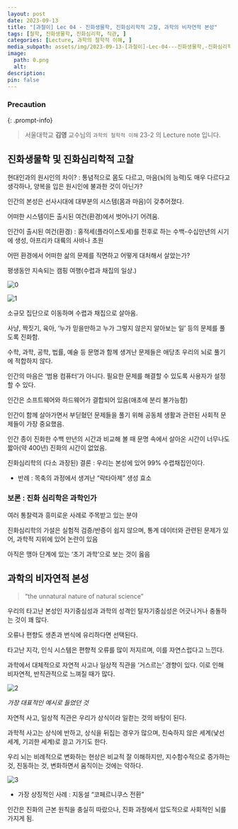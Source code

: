 ```yaml
---
layout: post
date: 2023-09-13
title: "[과철이] Lec 04 - 진화생물학, 진화심리학적 고찰, 과학의 비자연적 본성"
tags: [철학, 진화생물학, 진화심리학, 직관, ]
categories: [Lecture, 과학의 철학적 이해, ]
media_subpath: assets/img/2023-09-13-[과철이]-Lec-04---진화생물학,-진화심리학적-고찰,-과학의-비자연적-본성.md/
image:
  path: 0.png
  alt:  
description:  
pin: false
---
```



### Precaution


{: .prompt-info}


> 서울대학교 **김영** 교수님의 `과학의 철학적 이해` 23-2 의 Lecture note 입니다. 


## 진화생물학 및 진화심리학적 고찰


현대인과의 원시인의 차이? : 통념적으로 몸도 다르고, 마음(뇌의 능력)도 매우 다르다고 생각하나, 양복을 입은 원시인에 불과한 것이 아닌가?


인간의 본성은 선사시대에 대부분의 시스템(몸과 마음)이 갖추어졌다.


어떠한 시스템이든 출시된 여건(환경)에서 벗어나기 어려움.


인간이 출시된 여건(환경) : 홍적세(플라이스토세)를 전후로 하는 수백-수십만년의 시기에 생성, 아프리카 대륙의 사바나 초원


어떤 환경에서 어떠한 삶의 문제를 직면하고 어떻게 대처해서 살았는가?


평생동안 지속되는 캠핑 여행(수렵과 채집의 일상.)


![0](/0.png)


![1](/1.png)


소규모 집단으로 이동하며 수렵과 채집으로 살아옴.


사냥, 짝짓기, 육아, ‘누가 믿을만하고 누가 그렇지 않은지 알아보는 일’ 등의 문제를 풀도록 진화함.


수학, 과학, 공학, 법률, 예술 등 문명과 함께 생겨난 문제들은 애당초 우리의 뇌로 풀기에 적합하지 않다.


인간의 마음은 ’범용 컴퓨터’가 아니다. 필요한 문제를 해결할 수 있도록 사용자가 설정할 수 있다.


인간은 소프트웨어와 하드웨어가 결합되어 있음(애초에 분리 불가능함)


인간이 함께 살아가면서 부딛혔던 문제들을 풀기 위해 공동체 생활과 관련된 사회적 문제들이 가장 중요했음.


인간 종이 진화한 수백 만년의 시간과 비교해 볼 때 문명 속에서 살아온 시간이 너무나도 짧아(약 400년) 진화의 시간이 없었음.


진화심리학의 (다소 과장된) 결론 : 우리는 본성에 있어 99% 수렵채집인이다.

- 반례 : 목축의 과정에서 생겨난 “락타아제” 생성 효소

### 보론 : 진화 심리학은 과학인가


여러 통찰력과 흥미로운 사례로 주목받고 있는 분야


진화심리학의 가설은 실험적 검증/반증이 쉽지 않으며, 통계 데이터와 관련된 문제가 있어, 과학적 지위에 있어 논란이 있음


아직은 맹아 단계에 있는 ‘초기 과학’으로 보는 것이 옳음


## 과학의 비자연적 본성


> “the unnatural nature of natural science”


우리의 타고난 본성인 자기중심성과 과학의 성격인 탈자기중심성은 어긋나거나 충돌하는 것이 꽤 많다.


오류나 편향도 생존과 번식에 유리하다면 선택된다.


타고난 지각, 인식 시스템은 편향적 오류를 많이 저지르며, 이를 자연스럽다고 느낀다.


과학에서 대체적으로 자연적 사고나 일상적 직관을 ‘거스르는’ 경향이 있다. 이로 인해 비자연적, 반직관적으로 느껴질 때가 많다.


![2](/2.png)


_가장 대표적인 예시로 들었던 것_


자연적 사고, 일상적 직관은 우리가 상식이라 일컫는 것의 바탕이 된다.


과학적 사고는 상식에 반하고, 상식을 뒤집는 경우가 많으며, 친숙하지 않은 세계(낯선 세계, 기괴한 세계)로 끌고 가기도 한다.


우리 뇌는 비례적으로 변화하는 현상은 비교적 잘 이해하지만, 지수함수적으로 증가하는 것, 진동하는 것, 변화하면서 움직이는 것에는 약하다.


![3](/3.png)

- 가장 상징적인 사례 : 지동설 “코페르니쿠스 전환”

인간은 진화의 근본 원칙을 충실히 따랐으나, 진화 과정에서 압도적으로 사회적인 뇌를 가지게 됨.


